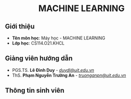 <h1 align="center"><b>MACHINE LEARNING</b></h1>

## Giới thiệu
* **Tên môn học**: Máy học - MACHINE LEARNING
* **Lớp học**: CS114.O21.KHCL
## Giảng viên hướng dẫn
* PGS.TS. **Lê Đình Duy** - *duydl@uit.edu.vn*
* ThS. **Phạm Nguyễn Trường An** - *truonganpn@uit.edu.vn*
## Thông tin sinh viên

